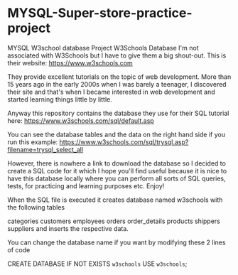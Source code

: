# MYSQL-Super-store-practice-project
MYSQL W3school database Project 
W3Schools Database
I'm not associated with W3Schools but I have to give them a big shout-out. This is their website: https://www.w3schools.com

They provide excellent tutorials on the topic of web development. More than 15 years ago in the early 2000s when I was barely a teenager, I discovered their site and that's when I became interested in web development and started learning things little by little.

Anyway this repository contains the database they use for their SQL tutorial here: https://www.w3schools.com/sql/default.asp

You can see the database tables and the data on the right hand side if you run this example: https://www.w3schools.com/sql/trysql.asp?filename=trysql_select_all

However, there is nowhere a link to download the database so I decided to create a SQL code for it which I hope you'll find useful because it is nice to have this database locally where you can perform all sorts of SQL queries, tests, for practicing and learning purposes etc. Enjoy!

When the SQL file is executed it creates database named w3schools with the following tables

categories
customers
employees
orders
order_details
products
shippers
suppliers
and inserts the respective data.

You can change the database name if you want by modifying these 2 lines of code

CREATE DATABASE IF NOT EXISTS `w3schools`
USE `w3schools`;